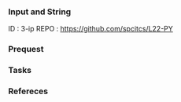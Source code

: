 ### Input and String

ID      : 3-ip
REPO    : https://github.com/spcitcs/L22-PY

### Prequest

### Tasks

### Refereces